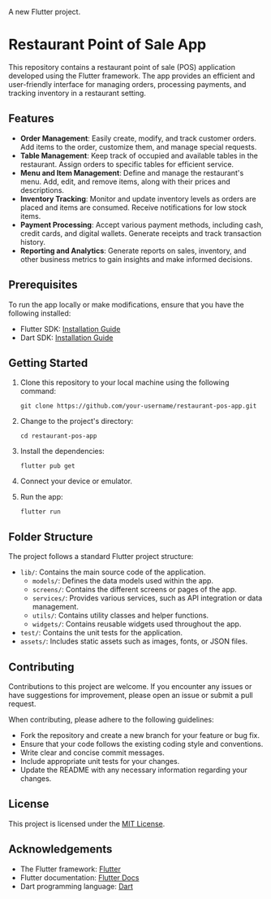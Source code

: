 A new Flutter project.

# Restaurant Point of Sale App

This repository contains a restaurant point of sale (POS) application developed using the Flutter framework. The app provides an efficient and user-friendly interface for managing orders, processing payments, and tracking inventory in a restaurant setting.

## Features

- **Order Management**: Easily create, modify, and track customer orders. Add items to the order, customize them, and manage special requests.
- **Table Management**: Keep track of occupied and available tables in the restaurant. Assign orders to specific tables for efficient service.
- **Menu and Item Management**: Define and manage the restaurant's menu. Add, edit, and remove items, along with their prices and descriptions.
- **Inventory Tracking**: Monitor and update inventory levels as orders are placed and items are consumed. Receive notifications for low stock items.
- **Payment Processing**: Accept various payment methods, including cash, credit cards, and digital wallets. Generate receipts and track transaction history.
- **Reporting and Analytics**: Generate reports on sales, inventory, and other business metrics to gain insights and make informed decisions.

## Prerequisites

To run the app locally or make modifications, ensure that you have the following installed:

- Flutter SDK: [Installation Guide](https://flutter.dev/docs/get-started/install)
- Dart SDK: [Installation Guide](https://dart.dev/get-dart)

## Getting Started

1. Clone this repository to your local machine using the following command:

   ```
   git clone https://github.com/your-username/restaurant-pos-app.git
   ```

2. Change to the project's directory:

   ```
   cd restaurant-pos-app
   ```

3. Install the dependencies:

   ```
   flutter pub get
   ```

4. Connect your device or emulator.

5. Run the app:

   ```
   flutter run
   ```

## Folder Structure

The project follows a standard Flutter project structure:

- `lib/`: Contains the main source code of the application.
  - `models/`: Defines the data models used within the app.
  - `screens/`: Contains the different screens or pages of the app.
  - `services/`: Provides various services, such as API integration or data management.
  - `utils/`: Contains utility classes and helper functions.
  - `widgets/`: Contains reusable widgets used throughout the app.
- `test/`: Contains the unit tests for the application.
- `assets/`: Includes static assets such as images, fonts, or JSON files.

## Contributing

Contributions to this project are welcome. If you encounter any issues or have suggestions for improvement, please open an issue or submit a pull request.

When contributing, please adhere to the following guidelines:
- Fork the repository and create a new branch for your feature or bug fix.
- Ensure that your code follows the existing coding style and conventions.
- Write clear and concise commit messages.
- Include appropriate unit tests for your changes.
- Update the README with any necessary information regarding your changes.

## License

This project is licensed under the [MIT License](LICENSE).

## Acknowledgements

- The Flutter framework: [Flutter](https://flutter.dev/)
- Flutter documentation: [Flutter Docs](https://flutter.dev/docs)
- Dart programming language: [Dart](https://dart.dev/)
